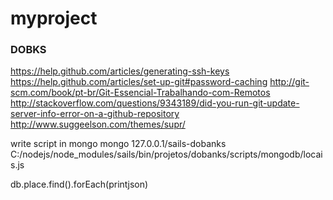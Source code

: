 # myproject
### DOBKS

https://help.github.com/articles/generating-ssh-keys
https://help.github.com/articles/set-up-git#password-caching
http://git-scm.com/book/pt-br/Git-Essencial-Trabalhando-com-Remotos
http://stackoverflow.com/questions/9343189/did-you-run-git-update-server-info-error-on-a-github-repository
http://www.suggeelson.com/themes/supr/

write script in mongo
mongo 127.0.0.1/sails-dobanks C:/nodejs/node_modules/sails/bin/projetos/dobanks/scripts/mongodb/locais.js

db.place.find().forEach(printjson)
